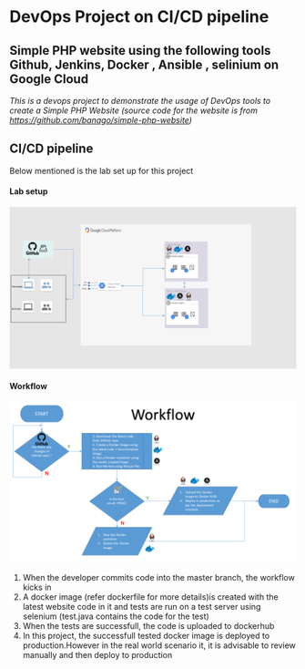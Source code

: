 # DevOps Project on CI/CD pipeline 
## Simple PHP website using the following tools Github, Jenkins, Docker , Ansible , selinium on Google Cloud
*This is a devops project to demonstrate the usage of DevOps tools to create a Simple PHP Website (source code for the website is from https://github.com/banago/simple-php-website)*


## CI/CD pipeline
Below mentioned is the lab set up for this project
#### Lab setup

![Lab setup](https://github.com/Raveendiran-RR/simple-php-website/blob/master/images/lab-Setup.PNG)

#### Workflow
 ![Workflow](https://github.com/Raveendiran-RR/simple-php-website/blob/master/images/workflow.PNG)
 
 1. When the developer commits code into the master branch, the workflow kicks in
 2. A docker image (refer dockerfile for more details)is created with the latest website code in it and tests are run on a test server using selenium (test.java contains the code for the test)
 3. When the tests are successfull, the code is uploaded to dockerhub
 4. In this project, the successfull tested docker image is deployed to production.However in the real world scenario it, it is advisable to review manually and then deploy to production


